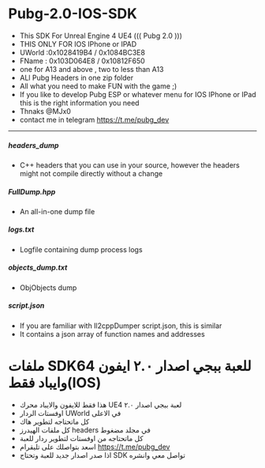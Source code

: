 # Pubg-2.0-IOS-SDK
 * This SDK For Unreal Engine 4 UE4 ((( Pubg 2.0 ))) 
 * THIS ONLY FOR IOS IPhone or IPAD
 * UWorld :0x1028419B4 / 0x1084BC3E8
 * FName : 0x103D064E8 / 0x10812F650
 * one for A13 and above , two to less than A13 
* ALl Pubg Headers in one zip folder 
* All what you need to make FUN with the game ;)
* If you like to develop Pubg ESP or whatever menu for IOS IPhone or IPad this is the right information you need 
* Thnaks @MJx0
* contact me in telegram https://t.me/pubg_dev
---------------------------------------------
##### headers_dump
* C++ headers that you can use in your source, however the headers might not compile directly without a change

##### FullDump.hpp
* An all-in-one dump file

##### logs.txt
* Logfile containing dump process logs

##### objects_dump.txt
* ObjObjects dump

##### script.json
* If you are familiar with Il2cppDumper script.json, this is similar
* It contains a json array of function names and addresses

# ملفات SDK64 للعبة ببجي اصدار ٢.٠ ايفون وايباد فقط(IOS)
* هذا فقط للايفون والايباد محرك UE4  لعبة ببجي اصدار ٢.٠
* اوفستات الردار UWorld  في الاعلى 
* كل ماتحتاجه لتطوير هاك
* كل ملفات الهيدرز headers في مجلد مضغوط 
* كل ماتحتاجه من اوفستات لتطوير ردار للعبة 
* اسعد بتواصلك على تليقرام https://t.me/pubg_dev 
* اذا صدر اصدار جديد للعبة وتحتاج SDK  تواصل معي وانشره 

